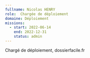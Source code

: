 ```yaml
---
fullname: Nicolas HENRY
role:  Chargée de déploiement
domaine: Déploiement
missions:
  - start: 2022-06-14
    end: 2022-12-31
    status: admin
---
```


Chargé de déploiement, dossierfacile.fr
